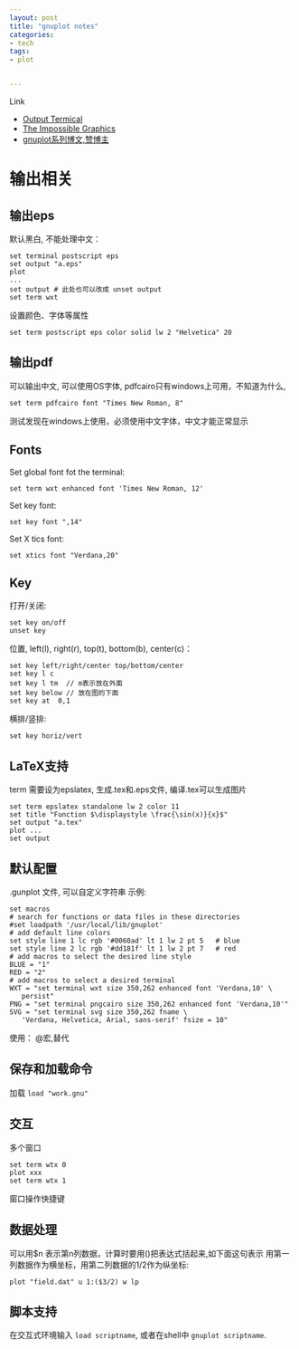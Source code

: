 ```yaml
---
layout: post
title: "gnuplot notes"
categories:
- tech
tags:
- plot


---
```


Link 

*   [Output Termical](http://www.gnuplotting.org/output-terminals/)
*   [The Impossible Graphics](http://www.phyast.pitt.edu/~zov1/gnuplot/html/intro.html)
*   [gnuplot系列博文,赞博主](http://blog.sciencenet.cn/home.php?mod=space&uid=373392&do=blog&view=me&classid=126484&from=space&page=1)

输出相关
========

输出eps
-------
默认黑白, 不能处理中文：

    set terminal postscript eps
    set output "a.eps"
    plot
    ...
    set output # 此处也可以改成 unset output
    set term wxt

设置颜色、字体等属性

    set term postscript eps color solid lw 2 "Helvetica" 20

输出pdf
-------
可以输出中文, 可以使用OS字体, pdfcairo只有windows上可用，不知道为什么,

    set term pdfcairo font "Times New Roman, 8"

测试发现在windows上使用，必须使用中文字体，中文才能正常显示


Fonts
----
Set global font fot the terminal:

    set term wxt enhanced font 'Times New Roman, 12'

Set key font:

    set key font ",14"

Set  X tics font:

    set xtics font "Verdana,20"

Key
----
打开/关闭:

    set key on/off
    unset key

位置, left(l), right(r), top(t), bottom(b), center(c)：

    set key left/right/center top/bottom/center
    set key l c
    set key l tm  // m表示放在外面
    set key below // 放在图的下面
    set key at  0,1

横排/竖排:

    set key horiz/vert




LaTeX支持
---------
term 需要设为epslatex, 生成.tex和.eps文件, 编译.tex可以生成图片

    set term epslatex standalone lw 2 color 11
    set title "Function $\displaystyle \frac{\sin(x)}{x}$"
    set output "a.tex"
    plot ...
    set output

默认配置
--------
.gunplot 文件, 可以自定义字符串
示例:

    set macros
    # search for functions or data files in these directories
    #set loadpath '/usr/local/lib/gnuplot'
    # add default line colors
    set style line 1 lc rgb '#0060ad' lt 1 lw 2 pt 5   # blue
    set style line 2 lc rgb '#dd181f' lt 1 lw 2 pt 7   # red
    # add macros to select the desired line style
    BLUE = "1"
    RED = "2"
    # add macros to select a desired terminal
    WXT = "set terminal wxt size 350,262 enhanced font 'Verdana,10' \
       persist"
    PNG = "set terminal pngcairo size 350,262 enhanced font 'Verdana,10'"
    SVG = "set terminal svg size 350,262 fname \
       'Verdana, Helvetica, Arial, sans-serif' fsize = 10"

使用：
@宏,替代

保存和加载命令
--------------
加载 `load "work.gnu"`

交互
----
多个窗口

    set term wtx 0
    plot xxx
    set term wtx 1

窗口操作快捷键

数据处理
-------
可以用$n 表示第n列数据，计算时要用()把表达式括起来,如下面这句表示
用第一列数据作为横坐标，用第二列数据的1/2作为纵坐标:

    plot "field.dat" u 1:($3/2) w lp


脚本支持
--------
在交互式环境输入 `load scriptname`, 或者在shell中 `gnuplot scriptname`.
